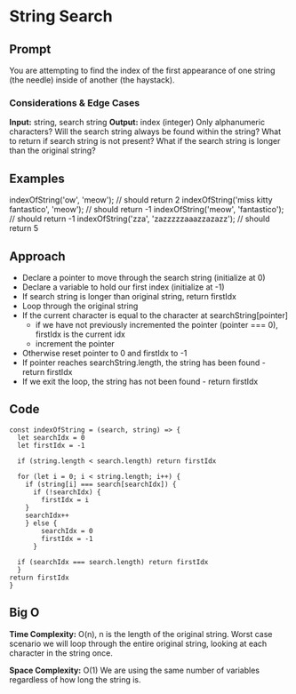 # String Search

## Prompt
You are attempting to find the index of the first appearance of one string (the needle) inside of another (the haystack).

### Considerations & Edge Cases
**Input:** string, search string
**Output:** index (integer)
Only alphanumeric characters?
Will the search string always be found within the string? What to return if search string is not present?
What if the search string is longer than the original string?

## Examples
indexOfString('ow', 'meow'); // should return 2
indexOfString('miss kitty fantastico', 'meow'); // should return -1
indexOfString('meow', 'fantastico'); // should return -1
indexOfString('zza', 'zazzzzzaaazzazazz'); // should return 5

## Approach

- Declare a pointer to move through the search string (initialize at 0)
- Declare a variable to hold our first index (initialize at -1)
- If search string is longer than original string, return firstIdx
- Loop through the original string
- If the current character is equal to the character at searchString[pointer]
    - if we have not previously incremented the pointer (pointer === 0), firstIdx is the current idx
    - increment the pointer
- Otherwise reset pointer to 0 and firstIdx to -1
- If pointer reaches searchString.length, the string has been found - return firstIdx
- If we exit the loop, the string has not been found - return firstIdx

## Code
```
const indexOfString = (search, string) => {
  let searchIdx = 0
  let firstIdx = -1

  if (string.length < search.length) return firstIdx

  for (let i = 0; i < string.length; i++) {
    if (string[i] === search[searchIdx]) {
      if (!searchIdx) {
        firstIdx = i
    }
    searchIdx++
    } else {
        searchIdx = 0
        firstIdx = -1
      }

  if (searchIdx === search.length) return firstIdx
  }
return firstIdx
}
```

## Big O

**Time Complexity:** O(n), n is the length of the original string. Worst case scenario we will loop through the entire original string, looking at each character in the string once.

**Space Complexity:** O(1) We are using the same number of variables regardless of how long the string is.
